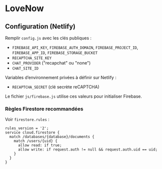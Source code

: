 # LoveNow

## Configuration (Netlify)

Remplir `config.js` avec les clés publiques :

- `FIREBASE_API_KEY`, `FIREBASE_AUTH_DOMAIN`, `FIREBASE_PROJECT_ID`, `FIREBASE_APP_ID`, `FIREBASE_STORAGE_BUCKET`
- `RECAPTCHA_SITE_KEY`
- `CHAT_PROVIDER` ("recapchat" ou "none")
- `CHAT_SITE_ID`

Variables d’environnement privées à définir sur Netlify :

- `RECAPTCHA_SECRET` (clé secrète reCAPTCHA)

Le fichier `js/firebase.js` utilise ces valeurs pour initialiser Firebase.

### Règles Firestore recommandées

Voir `firestore.rules` :

```
rules_version = '2';
service cloud.firestore {
  match /databases/{database}/documents {
    match /users/{uid} {
      allow read: if true;
      allow write: if request.auth != null && request.auth.uid == uid;
    }
  }
}
```
